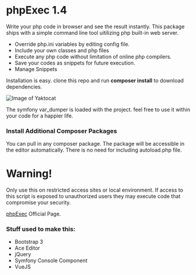 # phpExec 1.4

Write your php code in browser and see the result instantly. This package ships with a simple command line tool uitilizing php built-in web server.

 * Override php.ini variables by editing config file.
 * Include your own classes and php files
 * Execute any php code without limitation of online php compilers.
 * Save your codes as snippets for future execution.
 * Manage Snippets


Installation is easy. clone this repo and run **composer install** to download dependencies.

![Image of Yaktocat](http://blog.hazaveh.net/wp-content/uploads/phpexec-2.png)

The symfony var_dumper is loaded with the project. feel free to use it within your code for a happier life.

### Install Additional Composer Packages

You can pull in any composer package. The package will be accessible in the editor automatically. There is no need for including autoload.php file.

# Warning!
Only use this on restricted access sites or local environment. If access to this script is exposed to unauthorized users they  may execute code that compromise your security.

[phpExec](https://labs.hazaveh.net/phpexec) Official Page.

### Stuff used to make this:

 * Bootstrap 3
 * Ace Editor
 * jQuery
 * Symfony Console Component
 * VueJS
